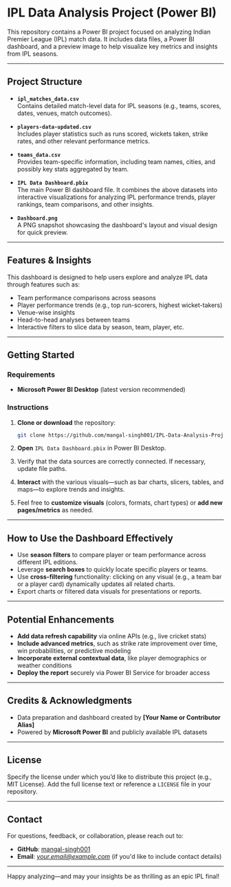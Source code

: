 # IPL Data Analysis Project (Power BI)

This repository contains a Power BI project focused on analyzing Indian Premier League (IPL) match data. It includes data files, a Power BI dashboard, and a preview image to help visualize key metrics and insights from IPL seasons.

---

##  Project Structure

- **`ipl_matches_data.csv`**  
  Contains detailed match-level data for IPL seasons (e.g., teams, scores, dates, venues, match outcomes).

- **`players-data-updated.csv`**  
  Includes player statistics such as runs scored, wickets taken, strike rates, and other relevant performance metrics.

- **`teams_data.csv`**  
  Provides team-specific information, including team names, cities, and possibly key stats aggregated by team.

- **`IPL Data Dashboard.pbix`**  
  The main Power BI dashboard file. It combines the above datasets into interactive visualizations for analyzing IPL performance trends, player rankings, team comparisons, and other insights.

- **`Dashboard.png`**  
  A PNG snapshot showcasing the dashboard's layout and visual design for quick preview.

---

##  Features & Insights

This dashboard is designed to help users explore and analyze IPL data through features such as:

- Team performance comparisons across seasons  
- Player performance trends (e.g., top run-scorers, highest wicket-takers)  
- Venue-wise insights  
- Head-to-head analyses between teams  
- Interactive filters to slice data by season, team, player, etc.

---

##  Getting Started

### Requirements

- **Microsoft Power BI Desktop** (latest version recommended)

### Instructions

1. **Clone or download** the repository:
   ```bash
   git clone https://github.com/mangal-singh001/IPL-Data-Analysis-Project-Power-BI.git
   ````

2. **Open** `IPL Data Dashboard.pbix` in Power BI Desktop.

3. Verify that the data sources are correctly connected. If necessary, update file paths.

4. **Interact** with the various visuals—such as bar charts, slicers, tables, and maps—to explore trends and insights.

5. Feel free to **customize visuals** (colors, formats, chart types) or **add new pages/metrics** as needed.

---

## How to Use the Dashboard Effectively

* Use **season filters** to compare player or team performance across different IPL editions.
* Leverage **search boxes** to quickly locate specific players or teams.
* Use **cross-filtering** functionality: clicking on any visual (e.g., a team bar or a player card) dynamically updates all related charts.
* Export charts or filtered data visuals for presentations or reports.

---

## Potential Enhancements

* **Add data refresh capability** via online APIs (e.g., live cricket stats)
* **Include advanced metrics**, such as strike rate improvement over time, win probabilities, or predictive modeling
* **Incorporate external contextual data**, like player demographics or weather conditions
* **Deploy the report** securely via Power BI Service for broader access

---

## Credits & Acknowledgments

* Data preparation and dashboard created by **\[Your Name or Contributor Alias]**
* Powered by **Microsoft Power BI** and publicly available IPL datasets

---

## License

Specify the license under which you’d like to distribute this project (e.g., MIT License). Add the full license text or reference a `LICENSE` file in your repository.

---

## Contact

For questions, feedback, or collaboration, please reach out to:

* **GitHub**: [mangal-singh001](https://github.com/mangal-singh001)
* **Email**: *[your.email@example.com](mailto:your.email@example.com)* (if you'd like to include contact details)

---

Happy analyzing—and may your insights be as thrilling as an epic IPL final!
